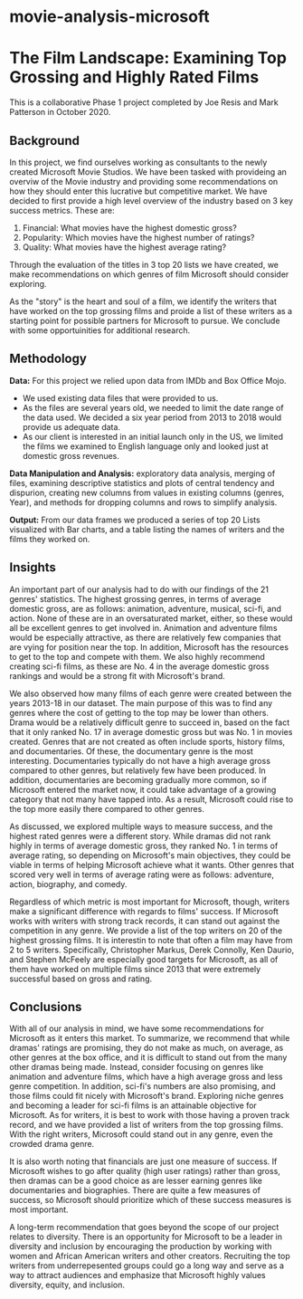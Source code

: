 # movie-analysis-microsoft


# The Film Landscape: Examining Top Grossing and Highly Rated Films
This is a collaborative Phase 1 project completed by Joe Resis and Mark Patterson in October 2020.


## Background
In this project, we find ourselves working as consultants to the newly created Microsoft Movie Studios. We have been tasked with provideing an overviw of the Movie industry and providing some recommendations on how they should enter this lucrative but competitive market. We have decided to first provide a high level overview of the industry based on 3 key success metrics. These are: 

1. Financial: What movies have the highest domestic gross? 
2. Popularity: Which movies have the highest number of ratings?
3. Quality: What movies have the highest average rating? 

Through the evaluation of the titles in 3 top 20 lists we have created, we make recommendations on which genres of film Microsoft should consider exploring. 

As the "story" is the heart and soul of a film, we identify the writers that have worked on the top grossing films and proide a list of these writers as a starting point for possible partners for Microsoft to pursue. We conclude with some opportuinities for additional research. 


## Methodology
**Data:** For this project we relied upon data from IMDb and Box Office Mojo. 
* We used existing data files that were provided to us. 
* As the files are several years old, we needed to limit the date range of the data used. We decided a six year period from 2013 to 2018 would provide us adequate data. 
* As our client is interested in an initial launch only in the US, we limited the films we examined to English language only and looked just at domestic gross revenues. 

**Data Manipulation and Analysis:** exploratory data analysis, merging of files, examining descriptive statistics and plots of central tendency and dispurion, creating new columns from values in existing columns (genres, Year), and methods for dropping columns and rows to simplify analysis. 

**Output:** From our data frames we produced a series of top 20 Lists visualized with Bar charts, and a table listing the names of writers and the films they worked on.


## Insights
An important part of our analysis had to do with our findings of the 21 genres' statistics. The highest grossing genres, in terms of average domestic gross, are as follows: animation, adventure, musical, sci-fi, and action. None of these are in an oversaturated market, either, so these would all be excellent genres to get involved in. Animation and adventure films would be especially attractive, as there are relatively few companies that are vying for position near the top. In addition, Microsoft has the resources to get to the top and compete with them. We also highly recommend creating sci-fi films, as these are No. 4 in the average domestic gross rankings and would be a strong fit with Microsoft's brand.

We also observed how many films of each genre were created between the years 2013-18 in our dataset. The main purpose of this was to find any genres where the cost of getting to the top may be lower than others. Drama would be a relatively difficult genre to succeed in, based on the fact that it only ranked No. 17 in average domestic gross but was No. 1 in movies created. Genres that are not created as often include sports, history films, and documentaries. Of these, the documentary genre is the most interesting. Documentaries typically do not have a high average gross compared to other genres, but relatively few have been produced. In addition, documentaries are becoming gradually more common, so if Microsoft entered the market now, it could take advantage of a growing category that not many have tapped into. As a result, Microsoft could rise to the top more easily there compared to other genres.

As discussed, we explored multiple ways to measure success, and the highest rated genres were a different story. While dramas did not rank highly in terms of average domestic gross, they ranked No. 1 in terms of average rating, so depending on Microsoft's main objectives, they could be viable in terms of helping Microsoft achieve what it wants. Other genres that scored very well in terms of average rating were as follows: adventure, action, biography, and comedy.

Regardless of which metric is most important for Microsoft, though, writers make a significant difference with regards to films' success. If Microsoft works with writers with strong track records, it can stand out against the competition in any genre. We provide a list of the top writers on 20 of the highest grossing films. It is interestin to note that often a film may have from 2 to 5 writers. Specifically, Christopher Markus, Derek Connolly, Ken Daurio, and Stephen McFeely are especially good targets for Microsoft, as all of them have worked on multiple films since 2013 that were extremely successful based on gross and rating.


## Conclusions
With all of our analysis in mind, we have some recommendations for Microsoft as it enters this market. To summarize, we recommend that while dramas' ratings are promising, they do not make as much, on average, as other genres at the box office, and it is difficult to stand out from the many other dramas being made. Instead, consider focusing on genres like animation and adventure films, which have a high average gross and less genre competition. In addition, sci-fi's numbers are also promising, and those films could fit nicely with Microsoft's brand. Exploring niche genres and becoming a leader for sci-fi films is an attainable objective for Microsoft. As for writers, it is best to work with those having a proven track record, and we have provided a list of writers from the top grossing films. With the right writers, Microsoft could stand out in any genre, even the crowded drama genre.

It is also worth noting that financials are just one measure of success. If Microsoft wishes to go after quality (high user ratings) rather than gross, then dramas can be a good choice as are lesser earning genres like documentaries and biographies. There are quite a few measures of success, so Microsoft should prioritize which of these success measures is most important.

A long-term recommendation that goes beyond the scope of our project relates to diversity. There is an opportunity for Microsoft to be a leader in diversity and inclusion by encouraging the production by working with women and African American writers and other creators. Recruiting the top writers from underrepesented groups could go a long way and serve as a way to attract audiences and emphasize that Microsoft highly values diversity, equity, and inclusion.
